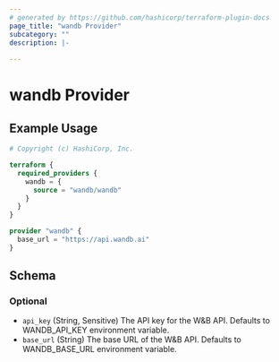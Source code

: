 ```yaml
---
# generated by https://github.com/hashicorp/terraform-plugin-docs
page_title: "wandb Provider"
subcategory: ""
description: |-
  
---
```


# wandb Provider



## Example Usage

```terraform
# Copyright (c) HashiCorp, Inc.

terraform {
  required_providers {
    wandb = {
      source = "wandb/wandb"
    }
  }
}

provider "wandb" {
  base_url = "https://api.wandb.ai"
}
```

<!-- schema generated by tfplugindocs -->
## Schema

### Optional

- `api_key` (String, Sensitive) The API key for the W&B API. Defaults to WANDB_API_KEY environment variable.
- `base_url` (String) The base URL of the W&B API. Defaults to WANDB_BASE_URL environment variable.
